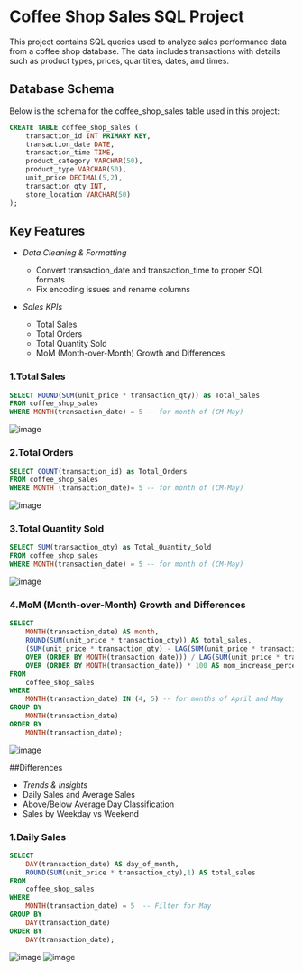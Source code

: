 # Coffee Shop Sales SQL Project

This project contains SQL queries used to analyze sales performance data from a coffee shop database. The data includes transactions with details such as product types, prices, quantities, dates, and times.

## Database Schema

Below is the schema for the coffee_shop_sales table used in this project:

```sql
CREATE TABLE coffee_shop_sales (
    transaction_id INT PRIMARY KEY,
    transaction_date DATE,
    transaction_time TIME,
    product_category VARCHAR(50),
    product_type VARCHAR(50),
    unit_price DECIMAL(5,2),
    transaction_qty INT,
    store_location VARCHAR(50)
);
```

## Key Features

- *Data Cleaning & Formatting*  
  - Convert transaction_date and transaction_time to proper SQL formats  
  - Fix encoding issues and rename columns

- *Sales KPIs*  
  - Total Sales  
  - Total Orders  
  - Total Quantity Sold  
  - MoM (Month-over-Month) Growth and Differences

### 1.Total Sales

```sql
SELECT ROUND(SUM(unit_price * transaction_qty)) as Total_Sales 
FROM coffee_shop_sales 
WHERE MONTH(transaction_date) = 5 -- for month of (CM-May)

```
![image](https://github.com/user-attachments/assets/969334ba-737c-44f4-815f-4594ae8e3a66)

### 2.Total Orders

```sql
SELECT COUNT(transaction_id) as Total_Orders
FROM coffee_shop_sales 
WHERE MONTH (transaction_date)= 5 -- for month of (CM-May)

```
![image](https://github.com/user-attachments/assets/7a0d6ca0-a0ca-409f-ab21-075e328aea49)

### 3.Total Quantity Sold

```sql
SELECT SUM(transaction_qty) as Total_Quantity_Sold
FROM coffee_shop_sales 
WHERE MONTH(transaction_date) = 5 -- for month of (CM-May)

```
![image](https://github.com/user-attachments/assets/427a720b-f8d0-4d30-89d9-ef7e7e6d6252)

### 4.MoM (Month-over-Month) Growth and Differences

```sql
SELECT 
    MONTH(transaction_date) AS month,
    ROUND(SUM(unit_price * transaction_qty)) AS total_sales,
    (SUM(unit_price * transaction_qty) - LAG(SUM(unit_price * transaction_qty), 1)
    OVER (ORDER BY MONTH(transaction_date))) / LAG(SUM(unit_price * transaction_qty), 1) 
    OVER (ORDER BY MONTH(transaction_date)) * 100 AS mom_increase_percentage
FROM 
    coffee_shop_sales
WHERE 
    MONTH(transaction_date) IN (4, 5) -- for months of April and May
GROUP BY 
    MONTH(transaction_date)
ORDER BY 
    MONTH(transaction_date);

```
![image](https://github.com/user-attachments/assets/9dd1de0b-fdaa-489a-97ba-e9560f4df7af)

##Differences

- *Trends & Insights*  
 - Daily Sales and Average Sales  
 - Above/Below Average Day Classification  
 - Sales by Weekday vs Weekend

### 1.Daily Sales

```sql
SELECT 
    DAY(transaction_date) AS day_of_month,
    ROUND(SUM(unit_price * transaction_qty),1) AS total_sales
FROM 
    coffee_shop_sales
WHERE 
    MONTH(transaction_date) = 5  -- Filter for May
GROUP BY 
    DAY(transaction_date)
ORDER BY 
    DAY(transaction_date);

```
![image](https://github.com/user-attachments/assets/7ccb6bad-f163-4f62-aa85-896f8077d23c)  ![image](https://github.com/user-attachments/assets/f26545c5-6252-479c-8170-c241f16f5e71)













